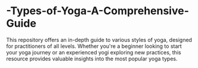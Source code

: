 # -Types-of-Yoga-A-Comprehensive-Guide
This repository offers an in-depth guide to various styles of yoga, designed for practitioners of all levels. Whether you're a beginner looking to start your yoga journey or an experienced yogi exploring new practices, this resource provides valuable insights into the most popular yoga types.
